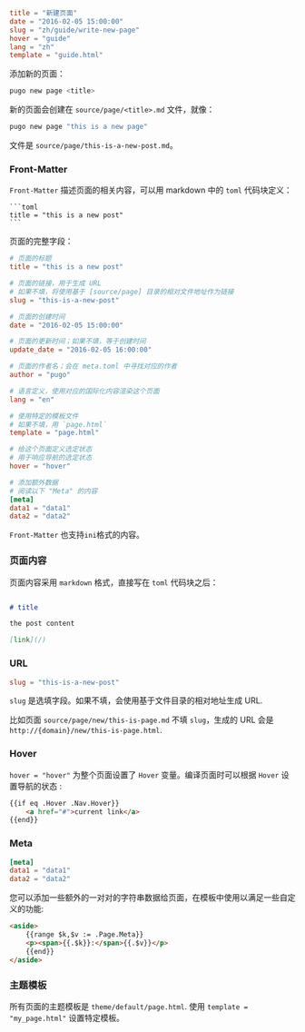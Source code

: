 ```toml
title = "新建页面"
date = "2016-02-05 15:00:00"
slug = "zh/guide/write-new-page"
hover = "guide"
lang = "zh"
template = "guide.html"
```

添加新的页面：

```bash
pugo new page <title>
```
新的页面会创建在 `source/page/<title>.md` 文件，就像：

```bash
pugo new page "this is a new page"
```

文件是 `source/page/this-is-a-new-post.md`。

### Front-Matter

`Front-Matter` 描述页面的相关内容，可以用 markdown 中的 `toml` 代码块定义：

    ```toml
    title = "this is a new post"
    ```

页面的完整字段：

```toml
# 页面的标题
title = "this is a new post"

# 页面的链接，用于生成 URL
# 如果不填，将使用基于 [source/page] 目录的相对文件地址作为链接
slug = "this-is-a-new-post"

# 页面的创建时间
date = "2016-02-05 15:00:00"

# 页面的更新时间；如果不填，等于创建时间
update_date = "2016-02-05 16:00:00"

# 页面的作者名；会在 meta.toml 中寻找对应的作者
author = "pugo"

# 语言定义，使用对应的国际化内容渲染这个页面
lang = "en"

# 使用特定的模板文件
# 如果不填，用 `page.html`
template = "page.html"

# 给这个页面定义选定状态
# 用于响应导航的选定状态
hover = "hover"

# 添加额外数据
# 阅读以下 "Meta" 的内容
[meta]
data1 = "data1"
data2 = "data2" 
```

`Front-Matter` 也支持`ini`格式的内容。

### 页面内容

页面内容采用 `markdown` 格式，直接写在 `toml` 代码块之后：

```md

# title

the post content

[link](/)

```

### URL

```toml
slug = "this-is-a-new-post"
```

`slug` 是选填字段。如果不填，会使用基于文件目录的相对地址生成 URL.

比如页面 `source/page/new/this-is-page.md` 不填 `slug`，生成的 URL 会是 `http://{domain}/new/this-is-page.html`.


### Hover

`hover = "hover"` 为整个页面设置了 `Hover` 变量。编译页面时可以根据 `Hover` 设置导航的状态 :

```html
{{if eq .Hover .Nav.Hover}}
    <a href="#">current link</a>
{{end}}
```

### Meta

```toml
[meta]
data1 = "data1"
data2 = "data2" 
```

您可以添加一些额外的一对对的字符串数据给页面，在模板中使用以满足一些自定义的功能:

```html
<aside>
    {{range $k,$v := .Page.Meta}}
    <p><span>{{.$k}}:</span>{{.$v}}</p>
    {{end}}
</aside>
```


### 主题模板

所有页面的主题模板是 `theme/default/page.html`. 使用 `template = "my_page.html"` 设置特定模板。
